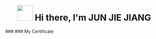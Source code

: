 <h1 align="center"><img src = "https://raw.githubusercontent.com/MartinHeinz/MartinHeinz/master/wave.gif" width="50" height="50"> Hi there, I'm JUN JIE JIANG</h1>
### ### My Certificate
<!--START_SECTION:badges-->
<!--END_SECTION:badges-->